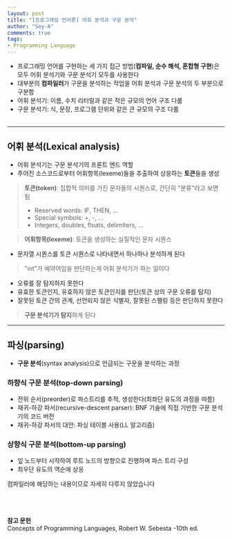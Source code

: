 ```yaml
---
layout: post
title: "[프로그래밍 언어론] 어휘 분석과 구문 분석"
author: "Soy-A"
comments: true
tags:
- Programming Language
---
```


- 프로그래밍 언어를 구현하는 세 가지 접근 방법(**컴파일, 순수 해석, 혼합형 구현**)은 모두 어휘 분석기와 구문 분석기 모두를 사용한다
- 대부분의 **컴파일러**가 구문을 분석하는 작업을 어휘 분석과 구문 분석의 두 부분으로 구분함
- 어휘 분석기: 이름, 수치 리터럴과 같은 작은 규모의 언어 구조 다룸
- 구문 분석기: 식, 문장, 프로그램 단위와 같은 큰 규모의 구조 다룸
<br/><br/>

---

## 어휘 분석(Lexical analysis)

- 어휘 분석기는 구문 분석기의 프론트 엔드 역할
- 주어진 소스코드로부터 어휘항목(lexeme)들을 추출하여 상응하는 **토큰**들을 생성
> **토큰(token)**: 집합적 의미를 가진 문자들의 시퀀스로, 간단히 "분류"라고 보면 됨
>- Reserved words: IF, THEN, ...<br/>
>- Special symbols: +, -, ...<br/>
>- Integers, doubles, floats, delimiters, ...<br/>

  > **어휘항목(lexeme)**: 토큰을 생성하는 실질적인 문자 시퀀스

- 문자열 시퀀스를 토큰 시퀀스로 나타내면서 하나하나 분석하게 된다
> "int"가 예약어임을 판단하는게 어휘 분석기가 하는 일이다
- 오류를 잘 탐지하지 못한다
 - 유효한 토큰인지, 유효하지 않은 토큰인지를 판단(토큰 상의 구문 오류를 탐지)
 - 잘못된 토큰 간의 관계, 선언되지 않은 식별자, 잘못된 스펠링 등은 판단하지 못한다
 > **구문 분석기가 탐지**하게 된다

---

## 파싱(parsing)

- **구문 분석**(syntax analysis)으로 언급되는 구문을 분석하는 과정

### 하향식 구문 분석(top-down parsing)

- 전위 순서(preorder)로 파스트리를 추적, 생성한다(최좌단 유도의 과정을 따름)
- 재귀-하강 파서(recursive-descent parser): BNF 기술에 직접 기반한 구문 분석기의 코드 버전
- 재귀-하강 파서의 대안: 파싱 테이블 사용(LL 알고리즘)

### 상향식 구문 분석(bottom-up parsing)

- 잎 노드부터 시작하여 루트 노드의 방향으로 진행하며 파스 트리 구성
- 최우단 유도의 역순에 상응



컴파일러에 해당하는 내용이므로 자세히 다루지 않았습니다

<br/><br/><br/>
**참고 문헌**<br/>
Concepts of Programming Languages, Robert W. Sebesta -10th ed.